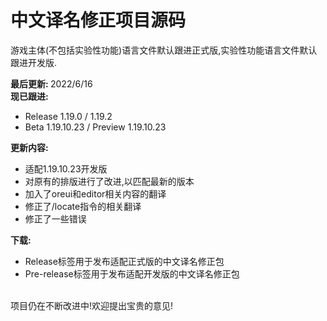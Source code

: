 # 中文译名修正项目源码

游戏主体(不包括实验性功能)语言文件默认跟进正式版,实验性功能语言文件默认跟进开发版.

<b>最后更新: </b>2022/6/16<br>
<b>现已跟进:</b>
- Release 1.19.0 / 1.19.2
- Beta 1.19.10.23 / Preview 1.19.10.23

<b>更新内容:</b>

- 适配1.19.10.23开发版
- 对原有的排版进行了改进,以匹配最新的版本
- 加入了oreui和editor相关内容的翻译
- 修正了/locate指令的相关翻译
- 修正了一些错误

<b>下载:</b>
- Release标签用于发布适配正式版的中文译名修正包
- Pre-release标签用于发布适配开发版的中文译名修正包

<br>
项目仍在不断改进中!欢迎提出宝贵的意见!

